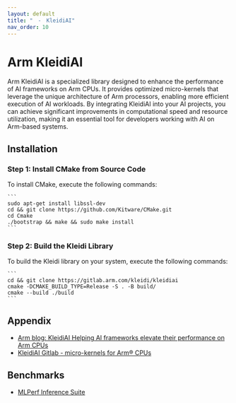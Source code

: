 ```yaml
---
layout: default
title: "　-　KleidiAI"
nav_order: 10
---
```


# Arm KleidiAI

Arm KleidiAI is a specialized library designed to enhance the performance of AI frameworks on Arm CPUs. It provides optimized micro-kernels that leverage the unique architecture of Arm processors, enabling more efficient execution of AI workloads. By integrating KleidiAI into your AI projects, you can achieve significant improvements in computational speed and resource utilization, making it an essential tool for developers working with AI on Arm-based systems.

## Installation

### Step 1: Install CMake from Source Code
To install CMake, execute the following commands:

    ```
    sudo apt-get install libssl-dev
    cd && git clone https://github.com/Kitware/CMake.git
    cd Cmake
    ./bootstrap && make && sudo make install
    ```

### Step 2: Build the Kleidi Library
To build the Kleidi library on your system, execute the following commands:

    ```
    cd && git clone https://gitlab.arm.com/kleidi/kleidiai
    cmake -DCMAKE_BUILD_TYPE=Release -S . -B build/
    cmake --build ./build
    ```

## Appendix

* [Arm blog: KleidiAI Helping AI frameworks elevate their performance on Arm CPUs](https://community.arm.com/arm-community-blogs/b/ai-and-ml-blog/posts/kleidiai)
* [KleidiAI Gitlab - micro-kernels for Arm® CPUs](https://gitlab.arm.com/kleidi/kleidiai)


## Benchmarks

* [MLPerf Inference Suite](https://learn.arm.com/learning-paths/servers-and-cloud-computing/ml-perf/ml-perf/)